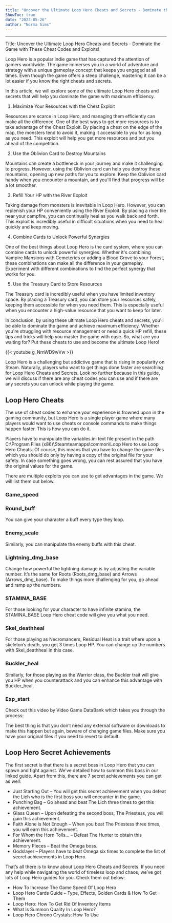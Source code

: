 ```yaml
---
title: "Uncover the Ultimate Loop Hero Cheats and Secrets - Dominate the Game with These Cheat Codes and Exploits!"
ShowToc: true 
date: "2023-05-26"
author: "Norma Sims"
---
```

*****
Title: Uncover the Ultimate Loop Hero Cheats and Secrets - Dominate the Game with These Cheat Codes and Exploits!

Loop Hero is a popular indie game that has captured the attention of gamers worldwide. The game immerses you in a world of adventure and strategy with a unique gameplay concept that keeps you engaged at all times. Even though the game offers a steep challenge, mastering it can be a lot easier if you know the right cheats and secrets.

In this article, we will explore some of the ultimate Loop Hero cheats and secrets that will help you dominate the game with maximum efficiency.

1. Maximize Your Resources with the Chest Exploit

Resources are scarce in Loop Hero, and managing them efficiently can make all the difference. One of the best ways to get more resources is to take advantage of the Chest Exploit. By placing a chest on the edge of the map, the monsters tend to avoid it, making it accessible to you for as long as you need. This exploit will help you get more resources and put you ahead of the competition.

2. Use the Oblivion Card to Destroy Mountains

Mountains can create a bottleneck in your journey and make it challenging to progress. However, using the Oblivion card can help you destroy these mountains, opening up new paths for you to explore. Keep the Oblivion card handy when you encounter a mountain, and you'll find that progress will be a lot smoother.

3. Refill Your HP with the River Exploit

Taking damage from monsters is inevitable in Loop Hero. However, you can replenish your HP conveniently using the River Exploit. By placing a river tile near your campfire, you can continually heal as you walk back and forth. This exploit is incredibly useful in difficult situations when you need to heal quickly and keep moving.

4. Combine Cards to Unlock Powerful Synergies

One of the best things about Loop Hero is the card system, where you can combine cards to unlock powerful synergies. Whether it's combining Vampire Mansions with Cemeteries or adding a Blood Grove to your Forest, these combinations can make all the difference in your gameplay. Experiment with different combinations to find the perfect synergy that works for you.

5. Use the Treasury Card to Store Resources

The Treasury card is incredibly useful when you have limited inventory space. By placing a Treasury card, you can store your resources safely, keeping them accessible for when you need them. This is especially useful when you encounter a high-value resource that you want to keep for later.

In conclusion, by using these ultimate Loop Hero cheats and secrets, you'll be able to dominate the game and achieve maximum efficiency. Whether you're struggling with resource management or need a quick HP refill, these tips and tricks will help you master the game with ease. So, what are you waiting for? Put these cheats to use and become the ultimate Loop Hero!

{{< youtube g_NrnWD9wVw >}} 



Loop Hero is a challenging but addictive game that is rising in popularity on Steam. Naturally, players who want to get things done faster are searching for Loop Hero Cheats and Secrets. Look no further because in this guide, we will discuss if there are any cheat codes you can use and if there are any secrets you can unlock while playing the game.
 
## Loop Hero Cheats
 
The use of cheat codes to enhance your experience is frowned upon in the gaming community, but Loop Hero is a single player game where many players would want to use cheats or console commands to make things happen faster. This is how you can do it.
 
Players have to manipulate the variables.ini text file present in the path C:\Program Files (x86)\Steamteamapps\common\Loop Hero to use Loop Hero Cheats. Of course, this means that you have to change the game files which you should do only by having a copy of the original file for your safety. In case something goes wrong, you can rest assured that you have the original values for the game.
 
There are multiple exploits you can use to get advantages in the game. We will list them out below.
 
### Game_speed
 
### Round_buff
 
You can give your character a buff every type they loop.
 
### Enemy_scale
 
Similarly, you can manipulate the enemy buffs with this cheat.
 
### Lightning_dmg_base
 
Change how powerful the lightning damage is by adjusting the variable number. It’s the same for Roots (Roots_dmg_base) and Arrows (Arrows_dmg_base). To make things more challenging for you, go ahead and ramp up the numbers.
 
### STAMINA_BASE
 
For those looking for your character to have infinite stamina, the STAMINA_BASE Loop Hero cheat code will give you what you need.
 
### Skel_deathheal
 
For those playing as Necromancers, Residual Heat is a trait where upon a skeleton’s death, you get 3 times Loop HP. You can change up the numbers with Skel_deathheal in this case.
 
### Buckler_heal
 
Similarly, for those playing as the Warrior class, the Buckler trait will give you HP when you counterattack and you can enhance this advantage with Buckler_heal.
 
### Exp_start
 
Check out this video by Video Game DataBank which takes you through the process:
 

 
The best thing is that you don’t need any external software or downloads to make this happen but again, beware of changing game files. Make sure you have your original files if you need to revert to default.
 
## Loop Hero Secret Achievements
 
The first secret is that there is a secret boss in Loop Hero that you can spawn and fight against. We’ve detailed how to summon this boss in our linked guide. Apart from this, there are 7 secret achievements you can get as well:
 
- Just Starting Out – You will get this secret achievement when you defeat the Lich who is the first boss you will encounter in the game.
 - Punching Bag – Go ahead and beat The Lich three times to get this achievement.
 - Glass Queen – Upon defeating the second boss, The Priestess, you will gain this achievement.
 - Faith Alone is Not Enough – When you beat The Priestess three times, you will earn this achievement.
 - For Whom the Horn Tolls… – Defeat The Hunter to obtain this achievement.
 - Memory Pieces – Beat the Omega boss.
 - Godslayer – Players have to beat Omega six times to complete the list of secret achievements in Loop Hero.

 
That’s all there is to know about Loop Hero Cheats and Secrets. If you need any help while navigating the world of timeless loop and chaos, we’ve got lots of Loop Hero guides for you. Check them out below:
 
- How To Increase The Game Speed Of Loop Hero
 - Loop Hero Cards Guide – Type, Effects, Golden Cards & How To Get Them
 - Loop Hero: How To Get Rid Of Inventory Items
 - What Is Summon Quality In Loop Hero?
 - Loop Hero Chrono Crystals: How To Use




